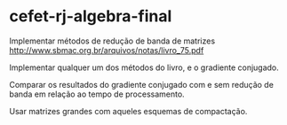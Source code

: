 # cefet-rj-algebra-final

Implementar métodos de redução de banda de matrizes
http://www.sbmac.org.br/arquivos/notas/livro_75.pdf

Implementar qualquer um dos métodos do livro, e o gradiente conjugado.

Comparar os resultados do gradiente conjugado com e sem redução de banda em relação ao tempo de processamento.

Usar matrizes grandes com aqueles esquemas de compactação.
